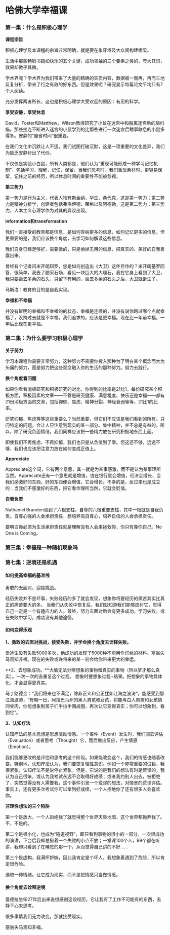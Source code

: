 # 哈佛大学幸福课

### 第一集：什么是积极心理学

**课程宗旨**

积极心理学及本课程的宗旨非常明确，就是要在象牙塔及大众间构建桥梁。

生活中那些畅销书籍如快乐的五个关键，成功领袖的三个要素之类的，夸大其词，效果却微乎其微。

学术界呢？学术界为我们带来了大量的精确的实质内容，数据被一而再，再而三地反复分析，带来了行之有效的好东西。但是效果呢？研究显示每篇论文平均只有7个人阅读。

充分发挥两者所长，这也是积极心理学大受欢迎的原因：有用的科学。

**享受安静，享受休息**

David，Foster和Matthew，Wilson教授研究了小鼠在迷宫中和脱离迷宫后的脑扫描。那些接连不断进入迷宫的小鼠学到的比那些进行一次迷宫后稍事歇息的小鼠多得多。安静的“自省时间”很重要。

在我们文化中沉默让人不适，我们试图打破沉默，这是一项重要的文化差异，我们为缺乏安静付出了代价。

不仅仅是实验小白鼠，所有人类都是，他们认为“重现可能形成一种学习记忆机制”，包括学习，理解，记忆，保留。当我们思考时，我们重放素材时，更容易保留，记住之前的经历，所以休息时间的重要性不能被忽视。

**第三势力**

第一势力是行为主义，代表人物有斯金纳、华生、桑代克，这是第一势力；第二势力是精神分析学，创建者包括弗洛伊德、荣格以及阿德勒，这是第二势力；第三势力，人本主义心理学作为对其的异议出现。

**information和transformation**

我们一直接受的教育都是信息，是如何容纳更多的信息，如何记忆更多的信息。但更重要的是，我们应该换个角度，去学习如何解读这些信息。

我们自身已经足够好，需要做的，只是凿掉无用的信息，把真实的、美好的自我表露出来。

曾经有个记者问米开朗琪罗，您是如何创造出《大卫》这件巨作的？米开朗基罗回答，很简单，我去了趟采石场，看见一块巨大的大理石，我在它身上看到了大卫，我只要凿去多余的石头，只留下有用的，凿去多余的石头之后，大卫就诞生了。

马斯洛：教育的目的是自我实现。

**幸福和不幸福**

并没有鲜明的幸福和不幸福的的状态，幸福是连续的，并没有说你跨过哪个点就幸福了，没跨过去就是不幸福。我们追求的，应该是更幸福。现在比一年前幸福，一年后比现在更幸福。

### 第二集：为什么要学习积极心理学

**关于努力**

学习本课程你需要非常努力，这种努力不需要你投入那种为了明白某个概念而大为头痛的努力，而是努力把这些观念融入你的生活的那种努力。努力去践行。

**换个角度看问题**

如果你看看消极研究和积极研究的对比，你得到的比率是21比1。每份研究某个积极方面，积极因素的文章——不管是研究健康、满意程度、快乐还是幸福——都有21份消极方面的文章，包括抑郁、焦虑、精神分裂、神经衰弱等等，21比1的比率。

研究抑郁、焦虑等等这些重要么？当然重要，但它们不应该是我们看到的所有。只问特定的问题，会让人只注意到现实的某一部分。集中精神，并不总是有益的。所以，除了研究负面情绪，我们同样应该把一些精力放在研究积极地东西上面。

即使我们不再焦虑、不再抑郁，我们也只是从负值到了零。但这还不够，远远不够，我们也应该把注意力放在如何变成正值上。

**Appreciate**

Appreciate这个词，它有两个意思，其一就是为某事感激，而不是认为某事理所当然。Appreciate还有一个意思就是增值，钱在银行里会增值，经济会增长，当我们感激好的东西，好的东西便会增值，它会增长。不幸的是，反过来也是成立的：当我们不感激好的东西，把它看作理所当然，它就会贬值。

**自我负责**

Nathaniel Branden谈到了六根支柱，自尊的六根重要支柱，其中一根就是自我负责。自尊心强的人会承担责任，想培养高自尊心，培养自信的人会承担责任。

要明白你必须为生活承担责任就是理解没有人会来拯救你，你只有靠你自己。No One is Coming。

### 第三集：幸福是一种随机现象吗

### 第七集：逆境还是机遇

#### 如何提高幸福的基准线

勇敢的去面对，迎接挑战。

经历失败并不是坏事，失败经历的多了就会发现，想象你将要经历的痛苦其实比真正的痛苦要大的多。	当我们从失败中恢复后，我们就知道我们能够应付它，觉得自己一定是一个有适应力的人。最终，努力去面对后会有更多成功。学习失败，或在失败中学习，成功没有其他途径。

#### 如何变得乐观

**1、勇敢的去面对挑战，接受失败，并学会换个角度去诠释失败。**

爱迪生没有失败5000多次，他成功的发现了5000种不能用作灯丝的材料。塞翁失马焉知非福。现在的失败或许将来的某一刻会给你带来更大的幸运。

**2、去想象成功。**大脑无法分辨想象的事物和真实的事物（所以梦才那么真实）。一次一次的去重复这个过程。
想象时要想象过程+结果。把想象的事物具体化，才会显得更真实。

马丁路德金：“我们将来也不满足，除非正义和公正犹如江海之波涛“，能感受到那江海波涛，“有朝一日，阿拉巴马州的黑人男孩和女孩，将能与白人男孩和女孩情同骨肉，你能想象到孩子们手拉手围成圈，再次让它变得真实；你可以想象到，看到它”。

**3、认知疗法**

认知疗法的基本思想是思想驱动情感。一个事件（Event）发生时，我们回去评估（Evaluation）或者思考（Thought）它，而后做出反应，产生情感（Emotion）。

我们能够更改的是评估和思考的这个阶段。如果能改变这个，我们的情感也随着改变。特别地，认知疗法认为，我们要恢复理性意识。例如一个非常重要的试镜，我很紧张，认知疗法不是说停止紧张。但是，它说的是我们的想法有时是荒谬的，我认为自己很笨，或认为我考试永远不会取得好成绩；或者我约别人出去，被拒绝了，突然觉得没有人需要我，这个事件引发一个荒谬的想法，对情景的荒谬评估。事实上，还有更多次考试你可以拿到好成绩，一个人拒绝你了还有很多人会喜欢你。

**非理性想法的三个陷阱**

第一个是放大，一个人拒绝我了就觉得整个世界天昏地暗，这个世界都抛弃我了。不，不是的。

第二个是极小化，也成为“隧道视野”，即只看到事物的很小的一部分。一次很成功的演讲，下台后我却总揪着一个失败的小点不放；一堂课100个人，99个都在听讲，我却只看到了在睡觉的那一个，从而觉得自己讲的不好……

第三个是虚构，我满怀妒嫉，因此我肯定是个坏人。我想象着遇到了危险，所以肯定很危险。

选取一种情绪。让它成为现实，而不是把情感只当做情感。

#### 换个角度去诠释逆境

曼德拉坐牢27年后出来说很感谢这段经历，它让我有了工作不可能有的东西，去静下心来思考。

很多事情我们无力改变，那就接受现实。

塞翁失马焉知非福。



